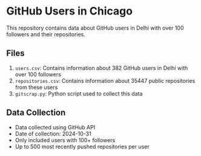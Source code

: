 # GitHub Users in Chicago

This repository contains data about GitHub users in Delhi with over 100 followers and their repositories.

## Files

1. `users.csv`: Contains information about 382 GitHub users in Delhi with over 100 followers
2. `repositories.csv`: Contains information about 35447 public repositories from these users
3. `gitscrap.py`: Python script used to collect this data

## Data Collection

- Data collected using GitHub API
- Date of collection: 2024-10-31
- Only included users with 100+ followers
- Up to 500 most recently pushed repositories per user
